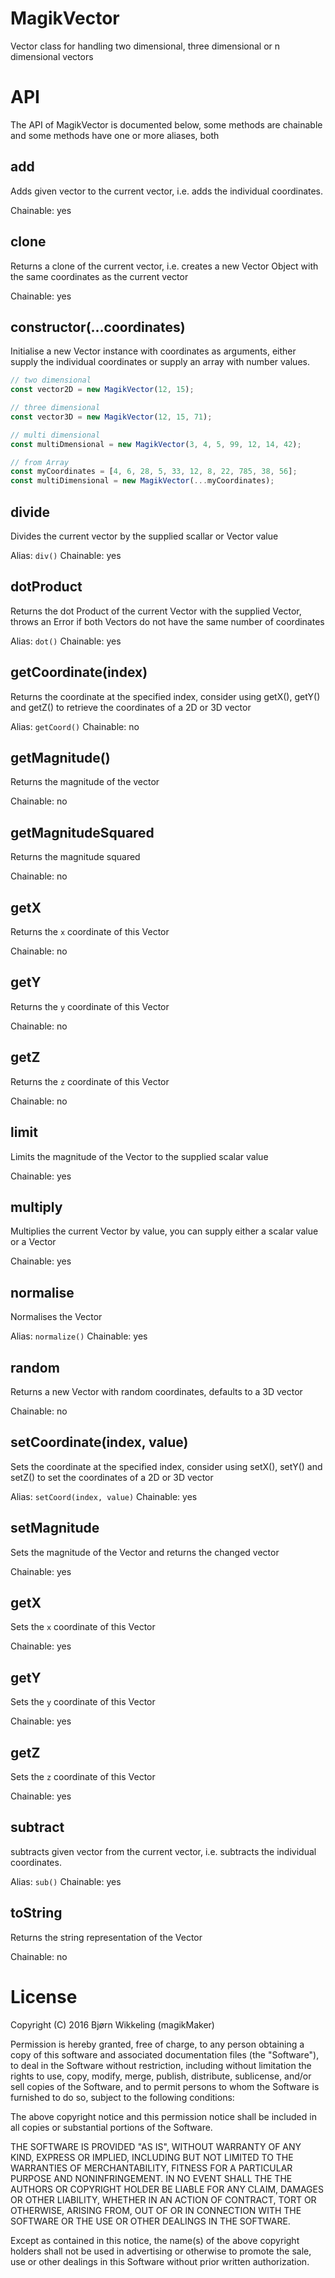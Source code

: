 MagikVector
===========
Vector class for handling two dimensional, three dimensional or n dimensional vectors
 
 
API
====
The API of MagikVector is documented below, some methods are chainable and some 
methods have one or more aliases, both

add
---
Adds given vector to the current vector, i.e. adds the individual coordinates.

Chainable: yes

clone
-----
Returns a clone of the current vector, i.e. creates a new Vector Object with the same coordinates as the current vector
  
Chainable: yes     

constructor(...coordinates)
---------------------------
Initialise a new Vector instance with coordinates as arguments, either
supply the individual coordinates or supply an array with number values.

```js
// two dimensional
const vector2D = new MagikVector(12, 15);

// three dimensional
const vector3D = new MagikVector(12, 15, 71);

// multi dimensional
const multiDmensional = new MagikVector(3, 4, 5, 99, 12, 14, 42);

// from Array
const myCoordinates = [4, 6, 28, 5, 33, 12, 8, 22, 785, 38, 56];
const multiDimensional = new MagikVector(...myCoordinates);
```

divide
------
Divides the current vector by the supplied scallar or Vector value

Alias: `div()`
Chainable: yes
	
dotProduct
----------
Returns the dot Product of the current Vector with the supplied Vector, 
throws an Error if both Vectors do not have the same number of coordinates

Alias: `dot()`
Chainable: yes
    
getCoordinate(index)
--------------------
Returns the coordinate at the specified index, consider using getX(), getY() 
and getZ() to retrieve the coordinates of a 2D or 3D vector

Alias: `getCoord()`
Chainable: no
     
getMagnitude()
--------------
Returns the magnitude of the vector

Chainable: no

getMagnitudeSquared
-------------------
Returns the magnitude squared

Chainable: no

getX
----
Returns the `x` coordinate of this Vector

Chainable: no

getY
----
Returns the `y` coordinate of this Vector

Chainable: no

getZ
----
Returns the `z` coordinate of this Vector

Chainable: no

limit
-----
Limits the magnitude of the Vector to the supplied scalar value

Chainable: yes

multiply
--------
Multiplies the current Vector by value, you can supply either a scalar value 
or a Vector

Chainable: yes

normalise
---------
Normalises the Vector

Alias: `normalize()`
Chainable: yes

random
------
Returns a new Vector with random coordinates, defaults to a 3D vector

Chainable: no

setCoordinate(index, value)
---------------------------
Sets the coordinate at the specified index, consider using setX(), setY() 
and setZ() to set the coordinates of a 2D or 3D vector

Alias: `setCoord(index, value)`
Chainable: yes

setMagnitude
------------
Sets the magnitude of the Vector and returns the changed vector

Chainable: yes

getX
----
Sets the `x` coordinate of this Vector

Chainable: yes

getY
----
Sets the `y` coordinate of this Vector

Chainable: yes

getZ
----
Sets the `z` coordinate of this Vector

Chainable: yes

subtract
--------
subtracts given vector from the current vector, i.e. subtracts the individual 
coordinates.

Alias: `sub()`
Chainable: yes
  
toString  
--------
Returns the string representation of the Vector

Chainable: no

License
=======

Copyright (C) 2016 Bjørn Wikkeling (magikMaker)


Permission is hereby granted, free of charge, to any person obtaining a copy of 
this software and associated documentation files (the "Software"), to deal in 
the Software without restriction, including without limitation the rights to 
use, copy, modify, merge, publish, distribute, sublicense, and/or sell copies 
of the Software, and to permit persons to whom the Software is furnished to do 
so, subject to the following conditions:

The above copyright notice and this permission notice shall be included in all 
copies or substantial portions of the Software.

THE SOFTWARE IS PROVIDED "AS IS", WITHOUT WARRANTY OF ANY KIND, EXPRESS OR 
IMPLIED, INCLUDING BUT NOT LIMITED TO THE WARRANTIES OF MERCHANTABILITY, 
FITNESS FOR A PARTICULAR PURPOSE AND NONINFRINGEMENT. IN NO EVENT SHALL THE 
THE AUTHORS OR COPYRIGHT HOLDER BE LIABLE FOR ANY CLAIM, DAMAGES OR OTHER 
LIABILITY, WHETHER IN AN ACTION OF CONTRACT, TORT OR OTHERWISE, ARISING FROM, 
OUT OF OR IN CONNECTION WITH THE SOFTWARE OR THE USE OR OTHER DEALINGS IN THE 
SOFTWARE.

Except as contained in this notice, the name(s) of the above copyright holders 
shall not be used in advertising or otherwise to promote the sale, use or other 
dealings in this Software without prior written authorization.

 
